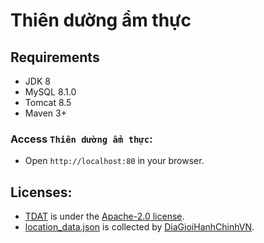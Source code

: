 # Thiên dường ẩm thực

## Requirements
- JDK 8
- MySQL 8.1.0
- Tomcat 8.5
- Maven 3+

### Access `Thiên dường ẩm thực`:
- Open `http://localhost:80` in your browser.

## Licenses:
- [TDAT](https://github.com/siddle1512/thien_duong_am_thuc) is under the [Apache-2.0 license](https://github.com/hardingadonis/miu-shop/blob/main/LICENSE).
- [location_data.json](https://github.com/kenzouno1/DiaGioiHanhChinhVN/blob/master/data.json) is collected by [DiaGioiHanhChinhVN](https://github.com/kenzouno1/DiaGioiHanhChinhVN).

